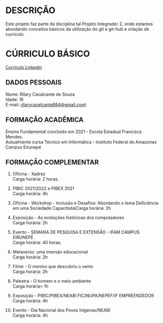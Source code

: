 
# DESCRIÇÃO

Este projeto faz parte da disciplina tal Projeto Integrador 2, onde estamos abordando conceitos básicos da utilização do git e git-hub e criação de currículo.

# CÚRRICULO BÁSICO
[Currículo Linkedin](https://www.linkedin.com/in/r%C3%ADlary-cavalcante-988037301?trk=contact-info)
## DADOS PESSOAIS

Nome: Rílary Cavalcante de Souza\
Idade: 16\
E-mail: rilarycavalcante884@gmail.com\

## FORMAÇÃO ACADÊMICA

Ensino Fundamental concluido em 2021 - Escola Estadual Francisca Mendes.\
Autualmente cursa Técnico em Informática - Instituto Federal do Amazonas Campus Eirunepé

## FORMAÇÃO COMPLEMENTAR

1. Oficina - Xadrez\
Carga horária: 2 horas.

2. PIBIC 2021/2022 e PIBEX 2021\
Carga horária: 4h

3. Oficina - Workshop - Inclusão e Desafios: Abordando o tema Deficiência em uma Sociedade Capacitista\Carga horária: 2h

4. Exposição - As evoluções históricas dos computadores\
Carga horária: 2h

5. Evento - SEMANA DE PESQUISA E EXTENSÃO - IFAM CAMPUS EIRUNEPÉ\
Carga horária: 40 horas.

6. Metaverso: uma imersão educacional\
Carga horária: 2h

7. Filme - O menino que descobriu o vento\
Carga horária: 2h

8. Palestra - O homem e o meio ambiente\
Carga horária> 1h

9. Exposição - PIBIC/PIBEX/NEABI FIC/NUPA/NEPEF/IF EMPREENDEDOR\
Carga horária: 4h

10. Evento - Dia Nacional dos Povos Inígenas/NEABI\
Carga horária: 4h




